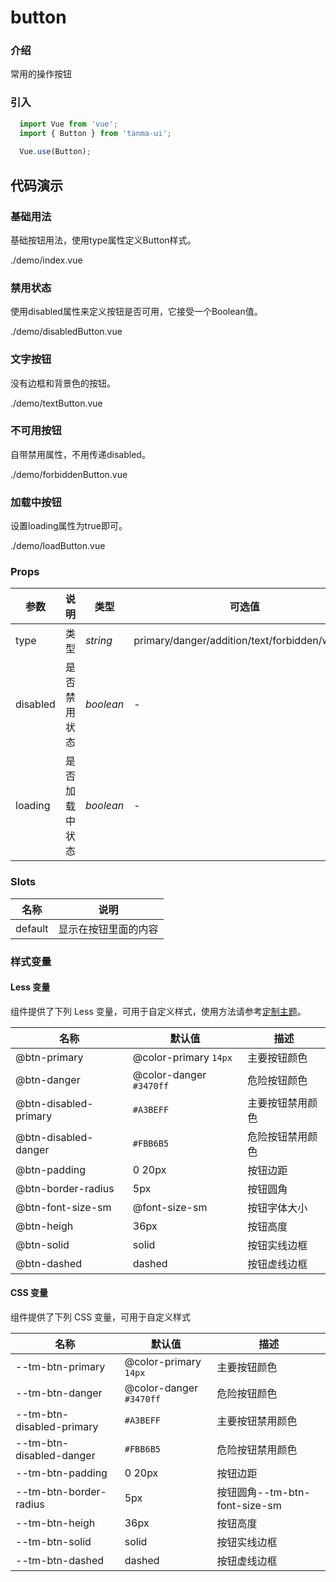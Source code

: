 # button

### 介绍

常用的操作按钮

### 引入

```js
  import Vue from 'vue';
  import { Button } from 'tanma-ui';
  
  Vue.use(Button);
```

## 代码演示

### 基础用法
基础按钮用法，使用type属性定义Button样式。

<demo-code>./demo/index.vue</demo-code>

### 禁用状态
使用disabled属性来定义按钮是否可用，它接受一个Boolean值。

<demo-code>./demo/disabledButton.vue</demo-code>

### 文字按钮
没有边框和背景色的按钮。

<demo-code>./demo/textButton.vue</demo-code>


### 不可用按钮
自带禁用属性，不用传递disabled。

<demo-code>./demo/forbiddenButton.vue</demo-code>

### 加载中按钮
设置loading属性为true即可。

<demo-code>./demo/loadButton.vue</demo-code>
### Props

参数 | 说明 | 类型 | 可选值 | 默认值
-- | -- | -- | -- | --
type | 类型 | _string_ | primary/danger/addition/text/forbidden/wicked | -
disabled | 	是否禁用状态 | _boolean_ | - | false
loading | 	是否加载中状态 | _boolean_ | - | false

### Slots

名称 | 说明
-- | --
default | 显示在按钮里面的内容

### 样式变量

#### Less 变量

组件提供了下列 Less 变量，可用于自定义样式，使用方法请参考[定制主题](#/theme)。

名称 | 默认值 | 描述
-- | -- | --
@btn-primary | @color-primary `14px` | 主要按钮颜色
@btn-danger | @color-danger `#3470ff` | 危险按钮颜色
@btn-disabled-primary | `#A3BEFF` | 主要按钮禁用颜色
@btn-disabled-danger | `#FBB6B5` | 危险按钮禁用颜色
@btn-padding |  0 20px | 按钮边距
@btn-border-radius | 5px | 按钮圆角
@btn-font-size-sm | @font-size-sm  | 按钮字体大小
@btn-heigh | 36px  | 按钮高度
@btn-solid | solid  | 按钮实线边框
@btn-dashed | dashed  | 按钮虚线边框


#### CSS 变量

组件提供了下列 CSS 变量，可用于自定义样式

名称 | 默认值 | 描述
-- | -- | --
--tm-btn-primary | @color-primary `14px` | 主要按钮颜色
--tm-btn-danger | @color-danger `#3470ff` | 危险按钮颜色
--tm-btn-disabled-primary | `#A3BEFF` | 主要按钮禁用颜色
--tm-btn-disabled-danger | `#FBB6B5` | 危险按钮禁用颜色
--tm-btn-padding |  0 20px | 按钮边距
--tm-btn-border-radius | 5px | 按钮圆角--tm-btn-font-size-sm | @font-size-sm | 按钮字体大小
--tm-btn-heigh | 36px | 按钮高度
--tm-btn-solid | solid | 按钮实线边框
--tm-btn-dashed | dashed | 按钮虚线边框
